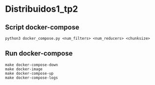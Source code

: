 # Distribuidos1_tp2

## Script docker-compose

```
python3 docker_compose.py <num_filters> <num_reducers> <chunksize>
```

## Run docker-compose

```
make docker-compose-down
make docker-image
make docker-compose-up
make docker-compose-logs
```